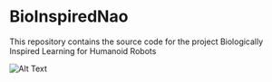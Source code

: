 # BioInspiredNao
This repository contains the source code for the project Biologically Inspired Learning for Humanoid Robots 

![Alt Text](ezgif-5-9c296fb4f0.gif)
